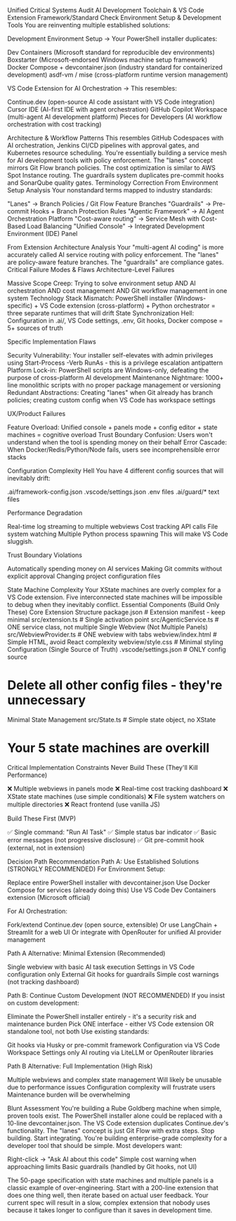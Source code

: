 Unified Critical Systems Audit AI Development Toolchain & VS Code Extension
Framework/Standard Check
Environment Setup & Development Tools
You are reinventing multiple established solutions:

Development Environment Setup → Your PowerShell installer duplicates:

Dev Containers (Microsoft standard for reproducible dev environments)
Boxstarter (Microsoft-endorsed Windows machine setup framework)
Docker Compose + devcontainer.json (industry standard for containerized development)
asdf-vm / mise (cross-platform runtime version management)


VS Code Extension for AI Orchestration → This resembles:

Continue.dev (open-source AI code assistant with VS Code integration)
Cursor IDE (AI-first IDE with agent orchestration)
GitHub Copilot Workspace (multi-agent AI development platform)
Pieces for Developers (AI workflow orchestration with cost tracking)



Architecture & Workflow Patterns
This resembles GitHub Codespaces with AI orchestration, Jenkins CI/CD pipelines with approval gates, and Kubernetes resource scheduling. You're essentially building a service mesh for AI development tools with policy enforcement.
The "lanes" concept mirrors Git Flow branch policies. The cost optimization is similar to AWS Spot Instance routing. The guardrails system duplicates pre-commit hooks and SonarQube quality gates.
Terminology Correction
From Environment Setup Analysis
Your nonstandard terms mapped to industry standards:

"Lanes" → Branch Policies / Git Flow Feature Branches
"Guardrails" → Pre-commit Hooks + Branch Protection Rules
"Agentic Framework" → AI Agent Orchestration Platform
"Cost-aware routing" → Service Mesh with Cost-Based Load Balancing
"Unified Console" → Integrated Development Environment (IDE) Panel

From Extension Architecture Analysis
Your "multi-agent AI coding" is more accurately called AI service routing with policy enforcement. The "lanes" are policy-aware feature branches. The "guardrails" are compliance gates.
Critical Failure Modes & Flaws
Architecture-Level Failures

Massive Scope Creep: Trying to solve environment setup AND AI orchestration AND cost management AND Git workflow management in one system
Technology Stack Mismatch: PowerShell installer (Windows-specific) + VS Code extension (cross-platform) + Python orchestrator = three separate runtimes that will drift
State Synchronization Hell: Configuration in .ai/, VS Code settings, .env, Git hooks, Docker compose = 5+ sources of truth

Specific Implementation Flaws

Security Vulnerability: Your installer self-elevates with admin privileges using Start-Process -Verb RunAs - this is a privilege escalation antipattern
Platform Lock-in: PowerShell scripts are Windows-only, defeating the purpose of cross-platform AI development
Maintenance Nightmare: 1000+ line monolithic scripts with no proper package management or versioning
Redundant Abstractions: Creating "lanes" when Git already has branch policies; creating custom config when VS Code has workspace settings

UX/Product Failures

Feature Overload: Unified console + panels mode + config editor + state machines = cognitive overload
Trust Boundary Confusion: Users won't understand when the tool is spending money on their behalf
Error Cascade: When Docker/Redis/Python/Node fails, users see incomprehensible error stacks

Configuration Complexity Hell
You have 4 different config sources that will inevitably drift:

.ai/framework-config.json
.vscode/settings.json
.env files
.ai/guard/* text files

Performance Degradation

Real-time log streaming to multiple webviews
Cost tracking API calls
File system watching
Multiple Python process spawning
This will make VS Code sluggish.

Trust Boundary Violations

Automatically spending money on AI services
Making Git commits without explicit approval
Changing project configuration files

State Machine Complexity
Your XState machines are overly complex for a VS Code extension. Five interconnected state machines will be impossible to debug when they inevitably conflict.
Essential Components (Build Only These)
Core Extension Structure
package.json              # Extension manifest - keep minimal
src/extension.ts          # Single activation point
src/AgenticService.ts     # ONE service class, not multiple
Single Webview (Not Multiple Panels)
src/WebviewProvider.ts    # ONE webview with tabs
webview/index.html        # Simple HTML, avoid React complexity
webview/style.css         # Minimal styling
Configuration (Single Source of Truth)
.vscode/settings.json     # ONLY config source
# Delete all other config files - they're unnecessary
Minimal State Management
src/State.ts              # Simple state object, no XState
# Your 5 state machines are overkill
Critical Implementation Constraints
Never Build These (They'll Kill Performance)

❌ Multiple webviews in panels mode
❌ Real-time cost tracking dashboard
❌ XState state machines (use simple conditionals)
❌ File system watchers on multiple directories
❌ React frontend (use vanilla JS)

Build These First (MVP)

✅ Single command: "Run AI Task"
✅ Simple status bar indicator
✅ Basic error messages (not progressive disclosure)
✅ Git pre-commit hook (external, not in extension)

Decision Path Recommendation
Path A: Use Established Solutions (STRONGLY RECOMMENDED)
For Environment Setup:

Replace entire PowerShell installer with devcontainer.json
Use Docker Compose for services (already doing this)
Use VS Code Dev Containers extension (Microsoft official)

For AI Orchestration:

Fork/extend Continue.dev (open source, extensible)
Or use LangChain + Streamlit for a web UI
Or integrate with OpenRouter for unified AI provider management

Path A Alternative: Minimal Extension (Recommended)

Single webview with basic AI task execution
Settings in VS Code configuration only
External Git hooks for guardrails
Simple cost warnings (not tracking dashboard)

Path B: Continue Custom Development (NOT RECOMMENDED)
If you insist on custom development:

Eliminate the PowerShell installer entirely - it's a security risk and maintenance burden
Pick ONE interface - either VS Code extension OR standalone tool, not both
Use existing standards:

Git hooks via Husky or pre-commit framework
Configuration via VS Code Workspace Settings only
AI routing via LiteLLM or OpenRouter libraries



Path B Alternative: Full Implementation (High Risk)

Multiple webviews and complex state management
Will likely be unusable due to performance issues
Configuration complexity will frustrate users
Maintenance burden will be overwhelming

Blunt Assessment
You're building a Rube Goldberg machine when simple, proven tools exist. The PowerShell installer alone could be replaced with a 10-line devcontainer.json. The VS Code extension duplicates Continue.dev's functionality. The "lanes" concept is just Git Flow with extra steps.
Stop building. Start integrating.
You're building enterprise-grade complexity for a developer tool that should be simple. Most developers want:

Right-click → "Ask AI about this code"
Simple cost warning when approaching limits
Basic guardrails (handled by Git hooks, not UI)

The 50-page specification with state machines and multiple panels is a classic example of over-engineering. Start with a 200-line extension that does one thing well, then iterate based on actual user feedback.
Your current spec will result in a slow, complex extension that nobody uses because it takes longer to configure than it saves in development time.
